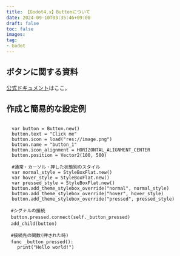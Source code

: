 ```yaml
---
title: 【Godot4.x】Buttonについて
date: 2024-09-10T03:35:46+09:00
draft: false
toc: false
images:
tag:
- Godot
---
```


## ボタンに関する資料

[公式ドキュメント](https://docs.godotengine.org/en/4.3/classes/class_button.html)はここ。


## 作成と簡易的な設定例



```gdscript

  var button = Button.new()
  button.text = "Click me"
  button.icon = load("res://image.png")
  button.name = "button_1"
  button.icon_alignment = HORIZONTAL_ALIGNMENT_CENTER
  button.position = Vector2(100, 500)

  #通常・カーソル・押した状態別のスタイル
  var normal_style = StyleBoxFlat.new()
  var hover_style = StyleBoxFlat.new()
  var pressed_style = StyleBoxFlat.new()
  button.add_theme_stylebox_override("normal", normal_style)
  button.add_theme_stylebox_override("hover", hover_style)
  button.add_theme_stylebox_override("pressed", pressed_style)
    
　#シグナルの接続
　button.pressed.connect(self._button_pressed)
　add_child(button)

　#接続先の関数(押された時)
　func _button_pressed():
    print("Hello world!")

  ```
